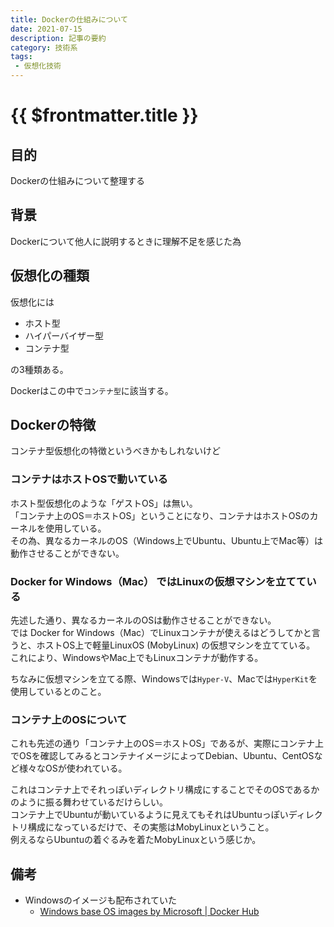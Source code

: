 ```yaml
---
title: Dockerの仕組みについて
date: 2021-07-15
description: 記事の要約
category: 技術系
tags:
 - 仮想化技術
---
```


# {{ $frontmatter.title }}

## 目的

Dockerの仕組みについて整理する

## 背景

Dockerについて他人に説明するときに理解不足を感じた為

## 仮想化の種類

仮想化には

* ホスト型
* ハイパーバイザー型
* コンテナ型

の3種類ある。

Dockerはこの中で`コンテナ型`に該当する。

## Dockerの特徴

コンテナ型仮想化の特徴というべきかもしれないけど

### コンテナはホストOSで動いている

ホスト型仮想化のような「ゲストOS」は無い。  
「コンテナ上のOS＝ホストOS」ということになり、コンテナはホストOSのカーネルを使用している。  
その為、異なるカーネルのOS（Windows上でUbuntu、Ubuntu上でMac等）は動作させることができない。

### Docker for Windows（Mac） ではLinuxの仮想マシンを立てている

先述した通り、異なるカーネルのOSは動作させることができない。  
では Docker for Windows（Mac）でLinuxコンテナが使えるはどうしてかと言うと、ホストOS上で軽量LinuxOS (MobyLinux) の仮想マシンを立てている。  
これにより、WindowsやMac上でもLinuxコンテナが動作する。

ちなみに仮想マシンを立てる際、Windowsでは`Hyper-V`、Macでは`HyperKit`を使用しているとのこと。

### コンテナ上のOSについて

これも先述の通り「コンテナ上のOS＝ホストOS」であるが、実際にコンテナ上でOSを確認してみるとコンテナイメージによってDebian、Ubuntu、CentOSなど様々なOSが使われている。

これはコンテナ上でそれっぽいディレクトリ構成にすることでそのOSであるかのように振る舞わせているだけらしい。  
コンテナ上でUbuntuが動いているように見えてもそれはUbuntuっぽいディレクトリ構成になっているだけで、その実態はMobyLinuxということ。  
例えるならUbuntuの着ぐるみを着たMobyLinuxという感じか。

## 備考

* Windowsのイメージも配布されていた
  * [Windows base OS images by Microsoft | Docker Hub](https://hub.docker.com/_/microsoft-windows-base-os-images)
